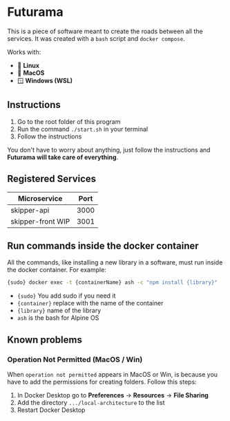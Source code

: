 # Futurama

This is a piece of software meant to create the roads between all the services.
It was created with a `bash` script and `docker compose`.

Works with:
 - 🐧 **Linux**
 - 🍎 **MacOS**
 - 🪟 **Windows (WSL)**

## Instructions
1. Go to the root folder of this program
2. Run the command `./start.sh` in your terminal
3. Follow the instructions

You don't have to worry about anything, just follow the instructions and **Futurama will take care of everything**.

## Registered Services
| Microservice      | Port |
|-------------------|------|
| skipper-api       | 3000 |
| skipper-front WIP | 3001 |

## Run commands inside the docker container
All the commands, like installing a new library in a software, must run inside the docker container.
For example:

```sh
{sudo} docker exec -t {containerName} ash -c "npm install {library}"
```

- `{sudo}` You add sudo if you need it
- `{container}` replace with the name of the container
- `{library}` name of the library
- `ash` is the bash for Alpine OS

## Known problems
### Operation Not Permitted (MacOS / Win)
When `operation not permitted` appears in MacOS or Win, is because you have to add the permissions for creating folders.
Follow this steps:
1. In Docker Desktop go to **Preferences** -> **Resources** -> **File Sharing**
2. Add the directory `.../local-architecture` to the list
3. Restart Docker Desktop
